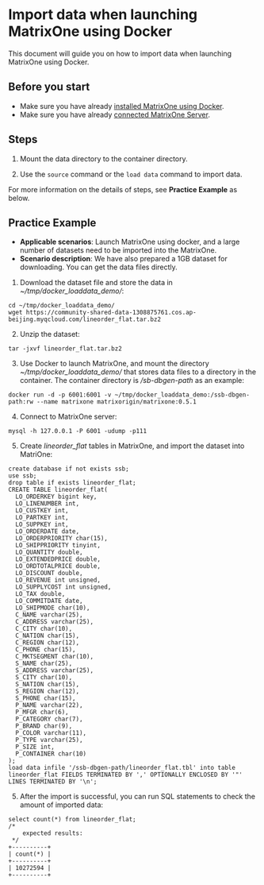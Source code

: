 # Import data when launching MatrixOne using Docker

This document will guide you on how to import data when launching MatrixOne using Docker.

## Before you start

- Make sure you have already [installed MatrixOne using Docker](https://docs.matrixorigin.io/0.5.1/MatrixOne/Get-Started/install-standalone-matrixone/#method-3-using-docker).
- Make sure you have already [connected MatrixOne Server](../../Get-Started/connect-to-matrixone-server.md).

## Steps

1. Mount the data directory to the container directory.

2. Use the `source` command or the `load data` command to import data.

For more information on the details of steps, see **Practice Example** as below.

## Practice Example

- **Applicable scenarios**: Launch MatrixOne using docker, and a large number of datasets need to be imported into the MatrixOne.
- **Scenario description**: We have also prepared a 1GB dataset for downloading.  You can get the data files directly.

1. Download the dataset file and store the data in *~/tmp/docker_loaddata_demo/*:

```
cd ~/tmp/docker_loaddata_demo/
wget https://community-shared-data-1308875761.cos.ap-beijing.myqcloud.com/lineorder_flat.tar.bz2
```

2. Unzip the dataset:

```
tar -jxvf lineorder_flat.tar.bz2
```

3. Use Docker to launch MatrixOne, and mount the directory *~/tmp/docker_loaddata_demo/* that stores data files to a directory in the container. The container directory is */sb-dbgen-path* as an example:

```
docker run -d -p 6001:6001 -v ~/tmp/docker_loaddata_demo:/ssb-dbgen-path:rw --name matrixone matrixorigin/matrixone:0.5.1
```

4. Connect to MatrixOne server:

```
mysql -h 127.0.0.1 -P 6001 -udump -p111
```

5. Create *lineorder_flat* tables in MatrixOne, and import the dataset into MatriOne:

```
create database if not exists ssb;
use ssb;
drop table if exists lineorder_flat;
CREATE TABLE lineorder_flat(
  LO_ORDERKEY bigint key,
  LO_LINENUMBER int,
  LO_CUSTKEY int,
  LO_PARTKEY int,
  LO_SUPPKEY int,
  LO_ORDERDATE date,
  LO_ORDERPRIORITY char(15),
  LO_SHIPPRIORITY tinyint,
  LO_QUANTITY double,
  LO_EXTENDEDPRICE double,
  LO_ORDTOTALPRICE double,
  LO_DISCOUNT double,
  LO_REVENUE int unsigned,
  LO_SUPPLYCOST int unsigned,
  LO_TAX double,
  LO_COMMITDATE date,
  LO_SHIPMODE char(10),
  C_NAME varchar(25),
  C_ADDRESS varchar(25),
  C_CITY char(10),
  C_NATION char(15),
  C_REGION char(12),
  C_PHONE char(15),
  C_MKTSEGMENT char(10),
  S_NAME char(25),
  S_ADDRESS varchar(25),
  S_CITY char(10),
  S_NATION char(15),
  S_REGION char(12),
  S_PHONE char(15),
  P_NAME varchar(22),
  P_MFGR char(6),
  P_CATEGORY char(7),
  P_BRAND char(9),
  P_COLOR varchar(11),
  P_TYPE varchar(25),
  P_SIZE int,
  P_CONTAINER char(10)
);
load data infile '/ssb-dbgen-path/lineorder_flat.tbl' into table lineorder_flat FIELDS TERMINATED BY ',' OPTIONALLY ENCLOSED BY '"' LINES TERMINATED BY '\n';
```

5. After the import is successful, you can run SQL statements to check the amount of imported data:

```
select count(*) from lineorder_flat;
/*
    expected results:
 */
+----------+
| count(*) |
+----------+
| 10272594 |
+----------+
```
